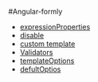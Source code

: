 #Angular-formly

* [expressionProperties](./controlshowhide)
* [disable](./disable)
* [custom template](./customtype)
* [Validators](./validator)
* [templateOptions]()
* [defultOptios]()
